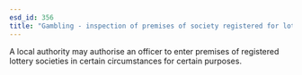 ```yaml
---
esd_id: 356
title: "Gambling - inspection of premises of society registered for lotteries"
---
```


A local authority may authorise an officer to enter premises of registered lottery societies in certain circumstances for certain purposes.

